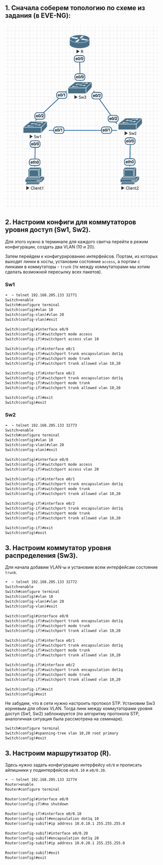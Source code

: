 ## 1. Сначала соберем топологию по схеме из задания (в EVE-NG):

![topology](imgs/1.png)

## 2. Настроим конфиги для коммутаторов уровня доступ (Sw1, Sw2).

Для этого нужно в терминале для каждого свитча перейти в режим конфигурации, создать два VLAN (10 и 20).

Затем перейдем к конфигурированию интерфейсов. Портам, из которых выходят линки в хосты, установим состояние `access`, а портам c линками в коммутаторы - `trunk` (тк между коммутаторами мы хотим сделать возможной пересылку всех пакетов).

### Sw1

```
➜  ~ telnet 192.168.205.133 32771
Switch>enable
Switch#configure terminal
Switch(config)#vlan 10
Switch(config-vlan)#vlan 20
Switch(config-vlan)#exit

Switch(config)#interface e0/0
Switch(config-if)#switchport mode access
Switch(config-if)#switchport access vlan 10

Switch(config-if)#interface e0/1
Switch(config-if)#switchport trunk encapsulation dot1q 
Switch(config-if)#switchport mode trunk
Switch(config-if)#switchport trunk allowed vlan 10,20

Switch(config-if)#interface e0/2                      
Switch(config-if)#switchport trunk encapsulation dot1q
Switch(config-if)#switchport mode trunk               
Switch(config-if)#switchport trunk allowed vlan 10,20

Switch(config-if)#exit
Switch(config)#exit
```

### Sw2

```
➜  ~ telnet 192.168.205.133 32773
Switch>enable
Switch#configure terminal
Switch(config)#vlan 10
Switch(config-vlan)#vlan 20
Switch(config-vlan)#exit

Switch(config)#interface e0/0
Switch(config-if)#switchport mode access
Switch(config-if)#switchport access vlan 20

Switch(config-if)#interface e0/1
Switch(config-if)#switchport trunk encapsulation dot1q 
Switch(config-if)#switchport mode trunk
Switch(config-if)#switchport trunk allowed vlan 10,20

Switch(config-if)#interface e0/2                      
Switch(config-if)#switchport trunk encapsulation dot1q
Switch(config-if)#switchport mode trunk               
Switch(config-if)#switchport trunk allowed vlan 10,20

Switch(config-if)#exit
Switch(config)#exit
```

## 3. Настроим коммутатор уровня распределения (Sw3).

Для начала добавим VLAN-ы и установим всем интерфейсам состояние `trunk`.

```
➜  ~ telnet 192.168.205.133 32772
Switch>enable
Switch#configure terminal
Switch(config)#vlan 10
Switch(config-vlan)#vlan 20
Switch(config-vlan)#exit

Switch(config)#interface e0/0
Switch(config-if)#switchport trunk encapsulation dot1q 
Switch(config-if)#switchport mode trunk
Switch(config-if)#switchport trunk allowed vlan 10,20

Switch(config-if)#interface e0/1
Switch(config-if)#switchport trunk encapsulation dot1q 
Switch(config-if)#switchport mode trunk
Switch(config-if)#switchport trunk allowed vlan 10,20

Switch(config-if)#interface e0/2                      
Switch(config-if)#switchport trunk encapsulation dot1q
Switch(config-if)#switchport mode trunk               
Switch(config-if)#switchport trunk allowed vlan 10,20

Switch(config-if)#exit
Switch(config)#exit
```

Не забудем, что в сети нужно настроить протокол STP. Установим Sw3 корневым для обоих VLAN. Тогда линк между коммутаторами уровня доступ (Sw1, Sw2) заблокируется (по алгоритму протокола STP, аналогичная ситуация была рассмотрена на семинаре).

```
Switch#configure terminal                
Switch(config)#spanning-tree vlan 10,20 root primary
Switch(config)#exit   
```

## 3. Настроим маршрутизатор (R).

Здесь нужно задать конфигурацию интерфейсу `e0/0` и прописать айпишники у подинтерфейсов `e0/0.10` и `e0/0.20`.

```
➜  ~ telnet 192.168.205.133 32774
Router>enable
Router#configure terminal

Router(config)#interface e0/0
Router(config-if)#no shutdown

Router(config-if)#interface e0/0.10
Router(config-subif)#encapsulation dot1q 10
Router(config-subif)#ip address 10.0.10.1 255.255.255.0

Router(config-subif)#interface e0/0.20
Router(config-subif)#encapsulation dot1q 20            
Router(config-subif)#ip address 10.0.20.1 255.255.255.0

Router(config-subif)#exit
Router(config)#exit
```
